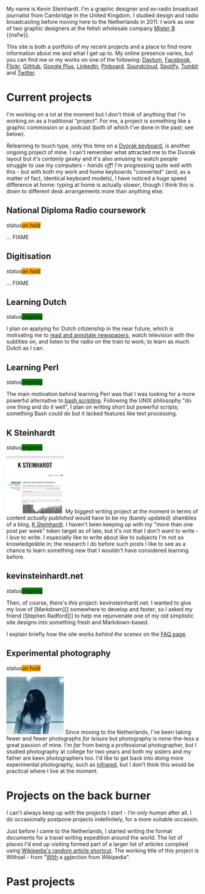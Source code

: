 My name is Kevin Steinhardt. I'm a graphic designer and ex-radio broadcast journalist from Cambridge in the United Kingdom. I studied design and radio broadcasting before moving here to the Netherlands in 2011. I work as one of two graphic designers at the fetish wholesale company [Mister B][] {{nsfw}}.

This site is both a portfolio of my recent projects and a place to find more information about me and what I get up to. My online presence varies, but you can find me or my works on one of the following: [Daytum][], [Facebook][], [Flickr][], [GitHub][], [Google Plus][], [LinkedIn][], [Pinboard][], [Soundcloud][], [Spotify][], [Tumblr][] and [Twitter][].


Current projects
================

I'm working on a lot at the moment but I don't think of anything that I'm working on as a traditional "project". For me, a project is something like a graphic commission or a podcast (both of which I've done in the past; see below). 

*Re*learning to touch type, only this time on a [Dvorak keyboard][Dvorak], is another ongoing project of mine. I can't remember what attracted me to the Dvorak layout but *it's certainly geeky* and it's also amusing to watch people struggle to use my computers - *hands off*! I'm progressing quite well with this - but with both my work and home keyboards "converted" (and, as a matter of fact, identical keyboard models), I have noticed a huge speed difference at home: typing at home is actually *slower*, though I think this is down to different desk arrangements more than anything else.


[Bash scripting]: http://tldp.org/LDP/Bash-Beginners-Guide/html/sect_02_01.html
[Daytum]: http://daytum.com/steinhardt
[Dutch]: http://en.wikipedia.org/wiki/Dutch_language
[Dvorak]: http://en.wikipedia.org/wiki/Dvorak_Simplified_Keyboard
[Facebook]: https://www.facebook.com/kevinsteinhardt
[Flickr 2008]: http://www.flickr.com/photos/kevinsteinhardt/tags/portfolio2008/
[Flickr 2011]: http://www.flickr.com/photos/kevinsteinhardt/tags/portfolio2011/
[Flickr]: http://www.flickr.com/photos/kevinsteinhardt
[GitHub]: https://github.com/steinhardt
[Google Plus]: https://plus.google.com/106171994730499817881
[Infrared]: http://en.wikipedia.org/wiki/Infrared_photography
[Learning Dutch with newspapers]: http://www.flickr.com/photos/kevinsteinhardt/7434109770/
[LinkedIn]: http://www.linkedin.com/in/kevinsteinhardt
[Mister B]: http://www.misterb.com
[My blog]: http://ksteinhardt.wordpress.com
[Perl]: http://en.wikipedia.org/wiki/Perl
[Pinboard]: http://pinboard.in/u:steinhardt
[Random Wikipedia]: http://en.wikipedia.org/wiki/Help:Special_page#Tools
[Soundcloud]: http://soundcloud.com/esquandolas
[Spotify]: http://open.spotify.com/user/steinhardt
[Tumblr]: http://esquandolas.tumblr.com
[Twitter]: https://twitter.com/#!/steinhardt


<!-- ####################################################################### -->


## National Diploma Radio coursework

<!-- **Status**: on hold. **Estimated time to completion**: god knows when! -->
<span class="tag">status</span><span class="tag-right" style="background-color: orange;">on hold</span>

... FIXME


## Digitisation

<span class="tag">status</span><span class="tag-right" style="background-color: orange;">on hold</span>

... FIXME <!-- of both prints and text; only occassionally -->


## Learning Dutch

<span class="tag">status</span><span class="tag-right" style="background-color: green;">ongoing</span>

I plan on applying for Dutch citizenship in the near future, which is motivating me to [read and annotate newspapers][Learning Dutch with newspapers], watch television with the subtitles on, and listen to the radio on the train to work; to learn as much Dutch as I can. 


## Learning Perl

<span class="tag">status</span><span class="tag-right" style="background-color: green;">ongoing</span>

The main motivation behind learning Perl was that I was looking for a more powerful alternative to [bash scripting][]. Following the UNIX philosophy "do one thing and do it well", I plan on writing short but powerful scripts; something Bash *could* do but it lacked features like text processing.


## K Steinhardt

<span class="tag">status</span><span class="tag-right" style="background-color: green;">ongoing</span>

<a href="http://ksteinhardt.wordpress.com"><img class="thumb-right" src="images/projects/ksteinhardt.jpg" /></a> My biggest writing project at the moment in terms of content *actually published* would have to be my (barely updated) shambles of a blog, [K Steinhardt][My blog]. I haven't been keeping up with my "more than one post per week" token target as of late, but it's not that I don't *want* to write - I *love* to write. I especially like to write about like to subjects I'm not so knowledge&auml;ble in; the research I do before such posts I like to see as a chance to learn something new that I wouldn't have considered learning before.


## kevinsteinhardt.net

<span class="tag">status</span><span class="tag-right" style="background-color: green;">ongoing</span>

Then, of course, there's *this* project: kevinsteinhardt.net. I wanted to give my love of [Markdown][] somewhere to develop and fester; so I asked my friend [Stephen Radford][] to help me rejunvenate one of my old simplistic site designs into something fresh and Markdown-based.

I explain briefly how the site works *behind the scenes* on the [FAQ page](./02-faq).


## Experimental photography

<span class="tag">status</span><span class="tag-right" style="background-color: orange;">on hold</span>

<a href="http://www.flickr.com/photos/kevinsteinhardt"><img class="thumb-left" src="images/projects/photography.jpg" /></a> Since moving to the Netherlands, I've been taking fewer and fewer photographs *for leisure* but photography is none-the-less a great passion of mine. I'm *far* from being a professional photographer, but I studied photography at college for two years and both my sisters and my father are keen photographers too. I'd like to get back into doing more experimental photography, such as [infrared][], but I don't think this would be practical where I live at the moment.


Projects on the back burner
===========================

I can't always keep up with the projects I start - *I'm only human* after all. I do occasionally postpone projects indefinitely, for a more suitable occasion.

Just before I came to the Netherlands, I started writing the format documents for a travel writing expedition around the world. The list of places I'd end up visiting formed part of a larger list of articles complied using [Wikipedia's random article shortcut][Random Wikipedia]. The working title of this project is Withsel - from "<u>With</u> a <u>sel</u>ection from Wikipedia".
<!-- FIXME Is "shortcut" a good word?! -->


Past projects
=============

<!-- ## Waffle

<span class="tag">status</span><span class="tag-right" style="background-color: grey;">shelved</span>

FIXME! -->

<!-- FIXME Sort *all* projects on this page into a more logical order, but keep them within their respective sections -->
